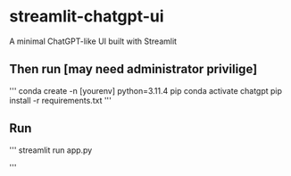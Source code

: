 # streamlit-chatgpt-ui
A minimal ChatGPT-like UI built with Streamlit

## Then run [may need administrator privilige]

'''
conda create -n [yourenv] python=3.11.4  pip
conda activate chatgpt
pip install -r requirements.txt
'''
## Run
'''
streamlit run app.py

'''

